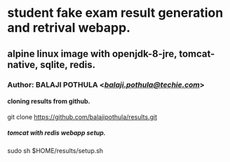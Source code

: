 # student fake exam result generation and retrival webapp.
## alpine linux image with openjdk-8-jre, tomcat-native, sqlite, redis.
### Author: BALAJI POTHULA <*balaji.pothula@techie.com*>

#### cloning results from github.
git clone https://github.com/balajipothula/results.git

##### tomcat with redis webapp setup.
sudo sh $HOME/results/setup.sh
